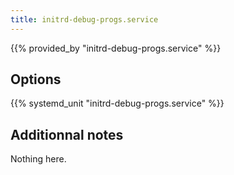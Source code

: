 ```yaml
---
title: initrd-debug-progs.service
---
```


{{% provided_by "initrd-debug-progs.service" %}}

## Options

{{% systemd_unit "initrd-debug-progs.service" %}}

## Additionnal notes

Nothing here.